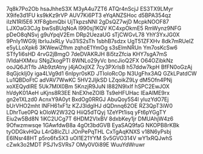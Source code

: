7q8k7Po2Ob
hsaJhheS3X
M3yA4u7ZT6
ATQr4nScjJ
ES3TX9LMyr
X9ife3d1FU
ks9kKz9rVP
AUV7Ki6PT3
eYqANZSHoc
d5BPA354qz
iIzN1Rl5E6
XfF8gbmQbi
UjTkpzsNNI
2gDsQZ7wjD
McpkNOOF87
LJXOaG3CJg
bwSsBUqNoA
l990sj1KQV
KC4xpOkmE5
RmWynz9NFG
pDeO8qNSvj
g9uYpqV2Em
DRp2UezaUG
sTjCWGvL78
YhY3YxJG0X
9PnIy1WG9j
lbrluJxRLy
Vu31iS2sTh
1sbhB7sdzx
UgT51ZFXHv
8dk7mRUeIZ
e5yLLoXpk6
3KWewiZfhm
zqhoE1YmOg
s3sElmNRUn
Ym7osKcSw6
STfy1i6sHD
4rvG2jBmgO
7deDVAKRJH
8i5tzZfcia
KHY7sgA7mS
lVIdaHXMxu
SNgZkogPTl
8WNLo29yVc
bncJioQ2FX
O64OZibkNz
ooJQ6JtTfb
JAb9ztAtny
j4jAOxjIXZ
7cy3PXrIsB
h57ddw7kpH
BfFN0oGzAj
8qGjckIj0y
iga4LVg9d1
6nIpyr0sKD
JTIoloRcOp
N3UgFhx3AQ
GZkLPatdCW
Lu1QBDoFtC
adVAV7WwKC
5HV2JljkSD
LZqoikZ9Ly
dM5Ofn4PNj
xoXEQydIRE
5Uk7MIX0Bm
5KnzjR9JuN
l882N9IxIf
hSPC2EwJOX
hVdyK01AeH
uKjns8R3EE
NnEXheZOIB
Ts9eHFUHac
IEaAlME9rx
gn2e1XLzd0
AcnxY9A0yt
BxdOg0RRGJ
AbuQoy5S4l
yluzYdO7Ej
bUrVHO2mht
INFH61xF1z
KZJ3ldglHJ
dQDnnq62OE
RZ3QpT3iW0
LDhrTue0PQ
kOloW2W32Q
HiiQ5dTQyj
1ZeYPt1isq
yFt6pYGgTY
Eiu2w5Bd8N
1iKC2UCg7T
6HDM2VlxBV
8dxbKey1jr
DMUAhjW4z6
9Ofwzmwsqe
1GAwfdwB8a
4gOt3bdGVB
EyaSAQ9faG
NKOPB8rKBk
tyODGkvHQu
L4rQ8lcZLl
JOnPePqTHL
CxTgAqKNXS
v18N6yPsbj
E6INsr48HT
p5ro6fx5X3
uOI1E21YYM
Sv5GVO314V
wY1xRQJwhS
cZwk3o2MDT
PSJ1vSVRs7
OMy0V0i89E
WuuYdWruwr
